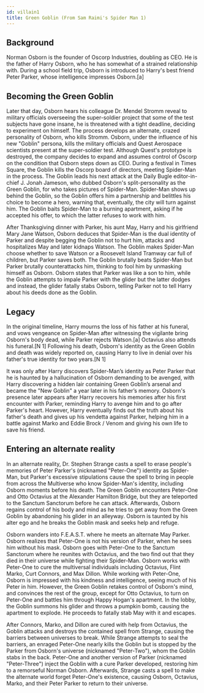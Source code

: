 ```yaml
---
id: villain1
title: Green Goblin (From Sam Raimi's Spider Man 1)
---
```


## Background
Norman Osborn is the founder of Oscorp Industries, doubling as CEO. He is the father of Harry Osborn, who he has somewhat of a strained relationship with. During a school field trip, Osborn is introduced to Harry's best friend Peter Parker, whose intelligence impresses Osborn.[a]

## Becoming the Green Goblin
Later that day, Osborn hears his colleague Dr. Mendel Stromm reveal to military officials overseeing the super-soldier project that some of the test subjects have gone insane, he is threatened with a tight deadline, deciding to experiment on himself. The process develops an alternate, crazed personality of Osborn, who kills Stromm. Osborn, under the influence of his new "Goblin" persona, kills the military officials and Quest Aerospace scientists present at the super-soldier test. Although Quest's prototype is destroyed, the company decides to expand and assumes control of Oscorp on the condition that Osborn steps down as CEO. During a festival in Times Square, the Goblin kills the Oscorp board of directors, meeting Spider-Man in the process. The Goblin leads his next attack at the Daily Bugle editor-in-chief J. Jonah Jameson, who dubbed Osborn's split-personality as the Green Goblin, for who takes pictures of Spider-Man. Spider-Man shows up behind the Goblin, so the Goblin offers him a partnership and belittles his choice to become a hero, warning that, eventually, the city will turn against him. The Goblin baits Spider-Man to a burning apartment, asking if he accepted his offer, to which the latter refuses to work with him.

After Thanksgiving dinner with Parker, his aunt May, Harry and his girlfriend Mary Jane Watson, Osborn deduces that Spider-Man is the dual identity of Parker and despite begging the Goblin not to hurt him, attacks and hospitalizes May and later kidnaps Watson. The Goblin makes Spider-Man choose whether to save Watson or a Roosevelt Island Tramway car full of children, but Parker saves both. The Goblin brutally beats Spider-Man but Parker brutally counterattacks him, thinking to fool him by unmasking himself as Osborn. Osborn states that Parker was like a son to him, while the Goblin attempts to impale Parker with the glider but the latter dodges and instead, the glider fatally stabs Osborn, telling Parker not to tell Harry about his deeds done as the Goblin.

## Legacy
In the original timeline, Harry mourns the loss of his father at his funeral, and vows vengeance on Spider-Man after witnessing the vigilante bring Osborn's body dead, while Parker rejects Watson.[a] Octavius also attends his funeral.[N 1] Following his death, Osborn's identity as the Green Goblin and death was widely reported on, causing Harry to live in denial over his father's true identity for two years.[N 1]

It was only after Harry discovers Spider-Man’s identity as Peter Parker that he is haunted by a hallucination of Osborn demanding to be avenged, with Harry discovering a hidden lair containing Green Goblin’s arsenal and became the "New Goblin" a year later in his father’s memory. Osborn's presence later appears after Harry recovers his memories after his first encounter with Parker, reminding Harry to avenge him and to go after Parker's heart. However, Harry eventually finds out the truth about his father's death and gives up his vendetta against Parker, helping him in a battle against Marko and Eddie Brock / Venom and giving his own life to save his friend.

## Entering an alternate reality
In an alternate reality, Dr. Stephen Strange casts a spell to erase people's memories of Peter Parker's (nicknamed "Peter-One") identity as Spider-Man, but Parker's excessive stipulations cause the spell to bring in people from across the Multiverse who know Spider-Man's identity, including Osborn moments before his death. The Green Goblin encounters Peter-One and Otto Octavius at the Alexander Hamilton Bridge, but they are teleported to the Sanctum Sanctorum before he can attack. Afterwards, Osborn regains control of his body and mind as he tries to get away from the Green Goblin by abandoning his glider in an alleyway. Osborn is taunted by his alter ego and he breaks the Goblin mask and seeks help and refuge.

Osborn wanders into F.E.A.S.T. where he meets an alternate May Parker. Osborn realizes that Peter-One is not his version of Parker, when he sees him without his mask. Osborn goes with Peter-One to the Sanctum Sanctorum where he reunites with Octavius, and the two find out that they died in their universe while fighting their Spider-Man. Osborn works with Peter-One to cure the multiversal individuals including Octavius, Flint Marko, Curt Connors, and Max Dillon. While working with Peter-One, Osborn is impressed with his kindness and intelligence, seeing much of his Peter in him. However, the Green Goblin retakes control of Osborn's mind, and convinces the rest of the group, except for Otto Octavius, to turn on Peter-One and battles him through Happy Hogan's apartment. In the lobby, the Goblin summons his glider and throws a pumpkin bomb, causing the apartment to explode. He proceeds to fatally stab May with it and escapes.

After Connors, Marko, and Dillon are cured with help from Octavius, the Goblin attacks and destroys the contained spell from Strange, causing the barriers between universes to break. While Strange attempts to seal the barriers, an enraged Peter-One nearly kills the Goblin but is stopped by the Parker from Osborn's universe (nicknamed "Peter-Two"), whom the Goblin stabs in the back. Peter-One and another version of Parker (nicknamed "Peter-Three") inject the Goblin with a cure Parker developed, restoring him to a remorseful Norman Osborn. Afterwards, Strange casts a spell to make the alternate world forget Peter-One's existence, causing Osborn, Octavius, Marko, and their Peter Parker to return to their universe.
